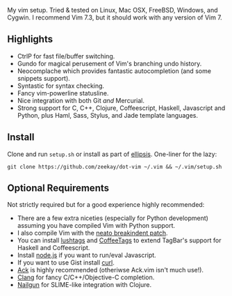 My vim setup. Tried & tested on Linux, Mac OSX, FreeBSD, Windows, and Cygwin. I recommend Vim 7.3, but it should work with any version of Vim 7.

Highlights
----------
* CtrlP for fast file/buffer switching.
* Gundo for magical perusement of Vim's branching undo history.
* Neocomplache which provides fantastic autocompletion (and some snippets support).
* Syntastic for syntax checking.
* Fancy vim-powerline statusline.
* Nice integration with both Git *and* Mercurial.
* Strong support for C, C++, Clojure, Coffeescript, Haskell, Javascript and Python, plus Haml, Sass, Stylus, and Jade template languages.

Install
-------
Clone and run `setup.sh` or install as part of [ellipsis](https://github.com/zeekay/ellipsis). One-liner for the lazy:

    git clone https://github.com/zeekay/dot-vim ~/.vim && ~/.vim/setup.sh

Optional Requirements
---------------------
Not strictly required but for a good experience highly recommended:

* There are a few extra niceties (especially for Python development) assuming you have compiled Vim with Python support.
* I also compile Vim with the [neato breakindent patch](https://retracile.net/wiki/VimBreakIndent]).
* You can install [lushtags](https://github.com/bitc/lushtags) and [CoffeeTags](https://github.com/lukaszkorecki/CoffeeTags) to extend TagBar's support for Haskell and Coffeescript.
* Install [node.js](http://nodejs.org) if you want to run/eval Javascript.
* If you want to use Gist install [curl](http://curl.haxx.se/).
* [Ack](http://betterthangrep.com) is highly recommended (otheriwse Ack.vim isn't much use!).
* [Clang](http://clang.llvm.org) for fancy C/C++/Objective-C completion.
* [Nailgun](https://github.com/ibdknox/lein-nailgun) for SLIME-like integration with Clojure.
